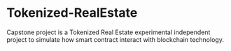 # Tokenized-RealEstate
Capstone project is a Tokenized Real Estate experimental independent project to simulate how smart contract interact with blockchain technology.
